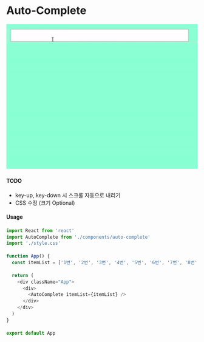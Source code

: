 # Auto-Complete



![img](./demo/demo.gif)



#### TODO

- key-up, key-down 시 스크롤 자동으로 내리기
- CSS 수정 (크기 Optional)



#### Usage

```javascript
import React from 'react'
import AutoComplete from './components/auto-complete'
import './style.css'

function App() {
  const itemList = ['1번', '2번', '3번', '4번', '5번', '6번', '7번', '8번', '9번', '10번']

  return (
    <div className="App">
      <div>
        <AutoComplete itemList={itemList} />
      </div>
    </div>
  )
}

export default App

```

